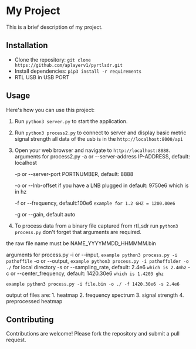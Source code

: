 # My Project

This is a brief description of my project.

## Installation

- Clone the repository: `git clone https://github.com/aplayerv1/pyrtlsdr.git`
- Install dependencies: `pip3 install -r requirements`
- RTL USB in USB PORT 
## Usage

Here's how you can use this project:

1. Run `python3 server.py` to start the application. 
2. Run `python3 process2.py` to connect to server and display basic metric signal strength
all data of the usb is in the `http://localhost:8000/api`

3. Open your web browser and navigate to `http://localhost:8888`.
arguments for process2.py
    -a or --server-address IP-ADDRESS, default: localhost

    -p or --server-port  PORTNUMBER, default: 8888

    -o or --lnb-offset if you have a LNB plugged in default: 9750e6 which is in hz

    -f or --frequency, default:100e6 `example for 1.2 GHZ = 1200.00e6`
    
    -g or --gain, default auto


4. To process data from a binary file captured from rtl_sdr run `python3 process.py` don't forget that arguments are required.

the raw file name must be NAME_YYYYMMDD_HHMMMM.bin

arguments for process.py
    -i or --input, `example python3 process.py -i pathoffile`
    -o or --output, `example python3 process.py -i pathoffolder -o ./` for local directory
    -s or --sampling_rate, default: 2.4e6 `which is 2.4mhz`
    -c or --center_frequency, default: 1420.30e6 `which is 1.4203 ghz`

`example python3 process.py -i file.bin -o ./ -f 1420.30e6 -s 2.4e6`

output of files are:
    1. heatmap
    2. frequency spectrum
    3. signal strength
    4. preprocessed heatmap


## Contributing

Contributions are welcome! Please fork the repository and submit a pull request.

